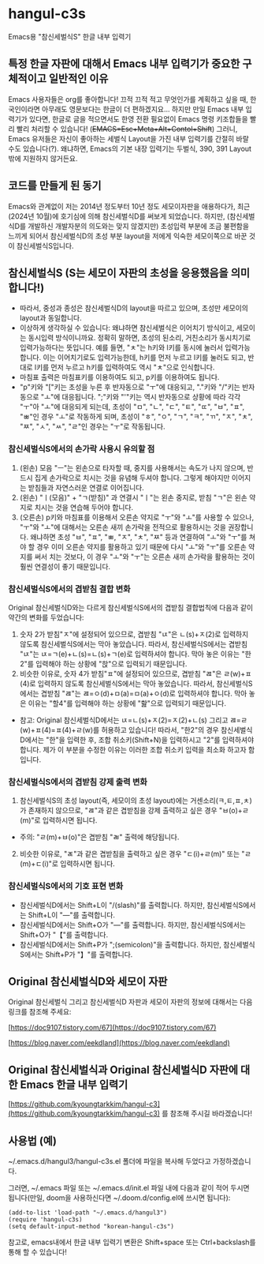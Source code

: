 # hangul-c3s
Emacs용 "참신세벌식S" 한글 내부 입력기
    
## 특정 한글 자판에 대해서 Emacs 내부 입력기가 중요한 구체적이고 일반적인 이유
Emacs 사용자들은 org를 좋아합니다! 끄적 끄적 적고 무엇인가를 계획하고 싶을 때, 한국인이라면 아무래도 영문보다는 한글이 더 편하겠지요...
하지만 만일 Emacs 내부 입력기가 있다면, 한글로 글을 적으면서도 한영 전환 필요없이 Emacs 명령 키조합들을 빨리 빨리 처리할 수 있습니다! (~~EMACS=Esc+Meta+Alt+Contol+Shift~~)
그러니, Emacs 유저들은 자신이 좋아하는 세벌식 Layout을 가진 내부 입력기를 간절히 바랄 수도 있습니다(?).
왜냐하면, Emacs의 기본 내장 입력기는 두벌식, 390, 391 Layout밖에 지원하지 않거든요.
  
## 코드를 만들게 된 동기
Emacs와 관계없이 저는 2014년 정도부터 10년 정도 세모이자판을 애용하다가, 최근(2024년 10월)에 호기심에 의해 참신세벌식D를 써보게 되었습니다.
하지만, (참신세벌식D를 개발하신 개발자분의 의도와는 맞지 않겠지만) 초성입력 부분에 조금 불편함을 느끼게 되어서 참신세벌식D의
초성 부분 layout을 저에게 익숙한 세모이쪽으로 바꾼 것이 참신세벌식S입니다.
      
## 참신세벌식S (S는 세모이 자판의 초성을 응용했음을 의미합니다!)
- 따라서, 중성과 종성은 참신세벌식D의 layout을 따르고 있으며, 초성만 세모이의 layout과 동일합니다.
- 이상하게 생각하실 수 있습니다: 왜냐하면 참신세벌식은 이어치기 방식이고, 세모이는 동시입력 방식이니까요. 정확히 말하면, 초성의 된소리, 거친소리가 동시치기로 입력가능하다는 뜻입니다. 예를 들면, "ㅊ"는 h키와 l키를 동시에 눌러서 입력가능합니다. 이는 이어치기로도 입력가능한데, h키를 먼저 누르고 l키를 눌러도 되고, 반대로 l키를 먼저 누르고 h키를 입력하여도 역시 "ㅊ"으로 인식합니다.
- 마침표 출력은 마침표키를 이용하여도 되고, p키를 이용하여도 됩니다.
- "p"키와 "["키는 초성을 누른 후 반자동으로 "ㅜ"에 대응되고, "."키와 "/"키는 반자동으로 "ㅗ"에 대응됩니다. ";"키와 "'"키는 역시 반자동으로 상황에 따라 각각 "ㅜ"아 "ㅗ"에 대응되게 되는데, 초성이 "ㅁ", "ㄴ", "ㄷ", "ㅌ", "ㄸ", "ㅂ", "ㅍ", "ㅃ"인 경우 "ㅗ"로 작동하게 되며, 초성이 "ㅎ", "ㅇ", "ㄱ", "ㅋ", "ㄲ", "ㅈ", "ㅊ", "ㅉ", "ㅅ", "ㅆ", "ㄹ"인 경우는 "ㅜ"로 작동됩니다.
    
### 참신세벌식S에서의 손가락 사용시 유의할 점
1. (왼손) 모음 "ㅡ"는 왼손으로 타자할 때, 중지를 사용해서는 속도가 나지 않으며, 반드시 집게 손가락으로 치시는 것을 유념해 두셔야 합니다. 그렇게 해야지만 이어지는 받침들과 자연스러운 연결로 이어집니다.
2. (왼손) "ㅣ(모음)" + "ㄱ(받침)" 과 연결시 "ㅣ"는 왼손 중지로, 받침 "ㄱ"은 왼손 약지로 치시는 것을 연습해 두어야 합니다.
3. (오른손) p키와 마침표를 이용해서 오른손 약지로 "ㅜ"와 "ㅗ"를 사용할 수 있으나, "ㅜ"와 "ㅗ"에 대해서는 오른손 새끼 손가락을 전적으로 활용하시는 것을 권장합니다. 왜냐하면 초성 "ㅂ", "ㅍ", "ㅃ, "ㅈ", "ㅊ", "ㅉ" 등과 연결하여 "ㅗ"와 "ㅜ"를 쳐야 할 경우 이미 오른손 약지를 활용하고 있기 때문에 다시 "ㅗ"와 "ㅜ"를 오른손 약지를 써서 치는 것보다, 이 경우 "ㅗ"와 "ㅜ"는 오른손 새끼 손가락을 활용하는 것이 훨씬 연결성이 좋기 때문입니다. 
  
### 참신세벌식S에서의 겹받침 결합 변화
Original 참신세벌식D와는 다르게 참신세벌식S에서의 겹받침 결합법칙에 다음과 같이 약간의 변화를 두었습니다:  

1. 숫자 2가 받침"ㅈ"에 설정되어 있으므로, 겹받침 "ㄵ"은 ㄴ(s)+ㅈ(2)로 입력하지 않도록 참신세벌식S에서는 막아 놓았습니다.
 따라서, 참신세벌식S에서는 겹받침 "ㄵ"는 ㄵ=ㄱ(e)+ㄴ(s)=ㄴ(s)+ㄱ(e)로 입력하셔야 합니다. 막아 놓은 이유는 "한2"를 입력해야 하는 상황에 "핝"으로 입력되기 때문입니다.
2. 비슷한 이유로, 숫자 4가 받침"ㅍ"에 설정되어 있으므로, 겹받침 "ㄿ"은 ㄹ(w)+ㅍ(4)로 입력하지 않도록 참신세벌식S에서는 막아 놓았습니다.
 따라서, 참신세벌식S에서는 겹받침 "ㄿ"는 ㄿ=ㅇ(d)+ㅁ(a)=ㅁ(a)+ㅇ(d)로 입력하셔야 합니다. 막아 놓은 이유는 "할4"를 입력해야 하는 상황에 "핦"으로 입력되기 때문입니다.
  
- 참고: Original 참신세벌식D에서는 ㄵ=ㄴ(s)+ㅈ(2)=ㅈ(2)+ㄴ(s) 그리고 ㄿ=ㄹ(w)+ㅍ(4)=ㅍ(4)+ㄹ(w)를 허용하고 있습니다!
따라서, "한2"의 경우 참신세벌식D에서는 "한"을 입력한 후, 조합 취소키(Shift+N)을 입력하시고 "2"를 입력하셔야 합니다. 제가 이 부분을 수정한 이유는 이러한 조합 취소키 입력을 최소화 하고자 함입니다.
  
### 참신세벌식S에서의 겹받침 강제 출력 변화
1. 참신세벌식S의 초성 layout(즉, 세모이의 초성 layout)에는 거센소리(ㅋ,ㅌ,ㅍ,ㅊ)가 존재하지 않으므로, "ㄿ"과 같은 겹받침을 강제 출력하고 싶은 경우 "ㅂ(o)+ㄹ(m)"로 입력하시면 됩니다.
- 주의: "ㄹ(m)+ㅂ(o)"은 겹받침 "ㄼ" 출력에 해당됩니다.
2. 비슷한 이유로, "ㄾ"과 같은 겹받침을 출력하고 싶은 경우 "ㄷ(i)+ㄹ(m)" 또는 "ㄹ(m)+ㄷ(i)"로 입력하시면 됩니다.
  
### 참신세벌식S에서의 기호 표현 변화
- 참신세벌식D에서는 Shift+L이 "/(slash)"를 출력합니다. 하지만, 참신세벌식S에서는 Shift+L이 "―"를 출력합니다.  
- 참신세벌식D에서는 Shift+O가 "―"를 출력합니다. 하지만, 참신세벌식S에서는 Shift+O가 "【"를 출력합니다.  
- 참신세벌식D에서는 Shift+P가 ";(semicolon)"을 출력합니다. 하지만, 참신세벌식S에서는 Shift+P가 "】"를 출력합니다.  
  
## Original 참신세벌식D와 세모이 자판
Original 참신세벌식 그리고 참신세벌식D 자판과 세모이 자판의 정보에 대해서는 다음 링크를 참조해 주세요:
  
[https://doc9107.tistory.com/67](https://doc9107.tistory.com/67)
  
[https://blog.naver.com/eekdland](https://blog.naver.com/eekdland)
  
## Original 참신세벌식과 Original 참신세벌식D 자판에 대한 Emacs 한글 내부 입력기
[https://github.com/kyoungtarkkim/hangul-c3](https://github.com/kyoungtarkkim/hangul-c3) 를 참조해 주시길 바라겠습니다!
  
## 사용법 (예)
~/.emacs.d/hangul3/hangul-c3s.el 폴더에 파일을 복사해 두었다고 가정하겠습니다.

그러면, ~/.emacs 파일 또는 ~/.emacs.d/init.el 파일 내에 다음과 같이 적어 두시면 됩니다(만일, doom을 사용하신다면 ~/.doom.d/config.el에 쓰시면 됩니다):
  
```elisp
(add-to-list 'load-path "~/.emacs.d/hangul3")   
(require 'hangul-c3s)   
(setq default-input-method "korean-hangul-c3s")
```
  
참고로, emacs내에서 한글 내부 입력기 변환은 Shift+space 또는 Ctrl+backslash를 통해 할 수 있습니다!
